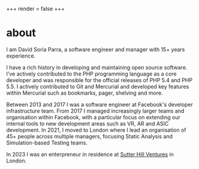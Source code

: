 +++
render = false
+++
# about

I am David Soria Parra, a software engineer and manager with 15+
years experience. 

I have a rich history in developing and maintaining open source
software. I've actively contributed to the PHP programming language
as a core developer and was responsible for the official releases
of PHP 5.4 and PHP 5.5. I actively contributed to Git and Mercurial
and developed key features within Mercurial such as bookmarks, pager,
shelving and more.

Between 2013 and 2017 I was a software engineer at Facebook's
developer infrastructure team. From 2017 I managed increasingly
larger teams and organisation within Facebook, with a particular
focus on extending our internal tools to new development areas such
as VR, AR and ASIC development.  In 2021, I moved to London where
I lead an organisation of 45+ people across multiple managers,
focusing Static Analysis and Simulation-based Testing teams.

In 2023 I was an enterpreneur in residence at [Sutter Hill
Ventures](https://shv.com) in London.
